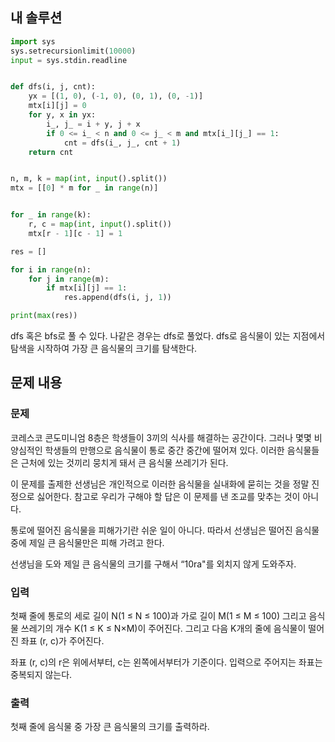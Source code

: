 ## 내 솔루션
```python
import sys
sys.setrecursionlimit(10000)
input = sys.stdin.readline


def dfs(i, j, cnt):
    yx = [(1, 0), (-1, 0), (0, 1), (0, -1)]
    mtx[i][j] = 0
    for y, x in yx:
        i_, j_ = i + y, j + x
        if 0 <= i_ < n and 0 <= j_ < m and mtx[i_][j_] == 1:
            cnt = dfs(i_, j_, cnt + 1)
    return cnt


n, m, k = map(int, input().split())
mtx = [[0] * m for _ in range(n)]


for _ in range(k):
    r, c = map(int, input().split())
    mtx[r - 1][c - 1] = 1

res = []

for i in range(n):
    for j in range(m):
        if mtx[i][j] == 1:
            res.append(dfs(i, j, 1))

print(max(res))
```
dfs 혹은 bfs로 풀 수 있다. 나같은 경우는 dfs로 풀었다. dfs로 음식물이 있는 지점에서 탐색을 시작하여 가장 큰 음식물의 크기를 탐색한다.

## 문제 내용
### 문제
코레스코 콘도미니엄 8층은 학생들이 3끼의 식사를 해결하는 공간이다. 그러나 몇몇 비양심적인 학생들의 만행으로 음식물이 통로 중간 중간에 떨어져 있다. 이러한 음식물들은 근처에 있는 것끼리 뭉치게 돼서 큰 음식물 쓰레기가 된다. 

이 문제를 출제한 선생님은 개인적으로 이러한 음식물을 실내화에 묻히는 것을 정말 진정으로 싫어한다. 참고로 우리가 구해야 할 답은 이 문제를 낸 조교를 맞추는 것이 아니다. 

통로에 떨어진 음식물을 피해가기란 쉬운 일이 아니다. 따라서 선생님은 떨어진 음식물 중에 제일 큰 음식물만은 피해 가려고 한다. 

선생님을 도와 제일 큰 음식물의 크기를 구해서 “10ra"를 외치지 않게 도와주자.

### 입력
첫째 줄에 통로의 세로 길이 N(1 ≤ N ≤ 100)과 가로 길이 M(1 ≤ M ≤ 100) 그리고 음식물 쓰레기의 개수 K(1 ≤ K ≤ N×M)이 주어진다.  그리고 다음 K개의 줄에 음식물이 떨어진 좌표 (r, c)가 주어진다.

좌표 (r, c)의 r은 위에서부터, c는 왼쪽에서부터가 기준이다. 입력으로 주어지는 좌표는 중복되지 않는다.

### 출력
첫째 줄에 음식물 중 가장 큰 음식물의 크기를 출력하라.